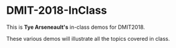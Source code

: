 # DMIT-2018-InClass

This is **Tye Arseneault's** in-class demos for DMIT2018.

These various demos will illustrate all the topics covered in class.

